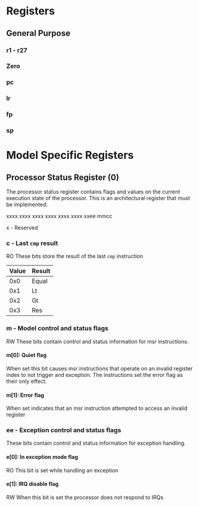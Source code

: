 # Registers

## General Purpose

### r1 - r27

### Zero

### pc

### lr

### fp

### sp

# Model Specific Registers

## Processor Status Register (0)
The processor status register contains flags and values on the
current execution state of the processor. This is an architectural
register that must be implemented.

xxxx xxxx xxxx xxxx xxxx xxxx xxee mmcc

x - Reserved

### c - Last `cmp` result
RO
These bits store the result of the last `cmp` instruction

| Value | Result |
| ----- | -------|
| 0x0   | Equal  |
| 0x1   | Lt     |
| 0x2   | Gt     |
| 0x3   | Res    |

### m - Model control and status flags
RW
These bits contain control and status information for msr
instructions.

#### m[0]: Quiet flag
When set this bit causes msr instructions that operate on an invalid
register index to not trigger and exception. The instructions set the error
flag as their only effect.

#### m[1]: Error flag
When set indicates that an msr instruction attempted to access an invalid register

### ee - Exception control and status flags
These bits contain control and status information for
exception handling.

#### e[0]: In exception mode flag
RO
This bit is set while handling an exception

#### e[1]: IRQ disable flag
RW
When this bit is set the processor does not respond to IRQs